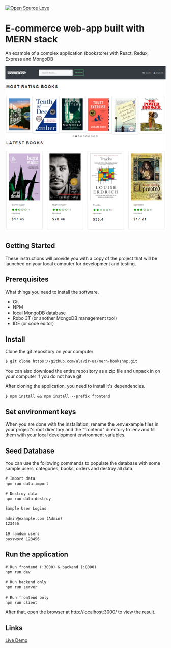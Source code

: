 [![Open Source Love](https://badges.frapsoft.com/os/v1/open-source.svg?v=103)](https://github.com/ellerbrock/open-source-badges/)

# E-commerce web-app built with MERN stack
 
An example of a complex application (bookstore) with React, Redux, Express and MongoDB

![Screenshot](screenshot.png)

## Getting Started
These instructions will provide you with a copy of the project that will be launched on your local computer for development and testing.

## Prerequisites
What things you need to install the software.

- Git
- NPM
- local MongoDB database
- Robo 3T (or another MongoDB management tool)
- IDE (or code editor)


## Install
Clone the git repository on your computer
```
$ git clone https://github.com/alavir-ua/mern-bookshop.git
```
You can also download the entire repository as a zip file and unpack in on your computer if you do not have git

After cloning the application, you need to install it's dependencies.
```
$ npm install && npm install --prefix frontend 
```

## Set environment keys
When you are done with the installation, rename the .env.example files in your project's root directory and the "frontend" directory to .env and fill them with your local development environment variables.

## Seed Database

You can use the following commands to populate the database with some sample users, categories, books, orders and
 destroy all data.

```
# Import data
npm run data:import

# Destroy data
npm run data:destroy
```

```
Sample User Logins

admin@example.com (Admin)
123456

19 random users
password 123456
```

## Run the application
```
# Run frontend (:3000) & backend (:8080)
npm run dev

# Run backend only
npm run server

# Run frontend only
npm run client
```

After that, open the browser at http://localhost:3000/ to view the result.

## Links
[Live Demo](https://mern-bookshop.herokuapp.com/)
